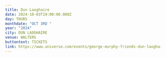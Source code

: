 ```yaml
---
title: Dun Laoghaire
date: 2024-10-03T19:00:00.000Z
day: THURS
monthdate: "OCT 3RD "
year: "2024"
city: DUN LAOGHAIRE
venue: WALTERS
buttontext: TICKETS
link: https://www.universe.com/events/george-murphy-friends-dun-laoghaire-oct-3-tickets-8G091X
---
```

